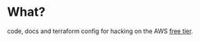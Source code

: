 # What?

code, docs and terraform config for hacking on the AWS [free tier](https://aws.amazon.com/free/).
